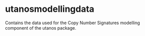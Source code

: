 # utanosmodellingdata
Contains the data used for the Copy Number Signatures modelling component of the utanos package.
